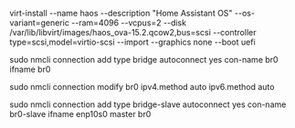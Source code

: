 virt-install --name haos --description "Home Assistant OS" --os-variant=generic --ram=4096 --vcpus=2 --disk /var/lib/libvirt/images/haos_ova-15.2.qcow2,bus=scsi --controller type=scsi,model=virtio-scsi --import --graphics none --boot uefi


sudo nmcli connection add type bridge autoconnect yes con-name br0 ifname br0

sudo nmcli connection modify br0 ipv4.method auto ipv6.method auto

sudo nmcli connection add type bridge-slave autoconnect yes con-name br0-slave ifname enp10s0 master br0

